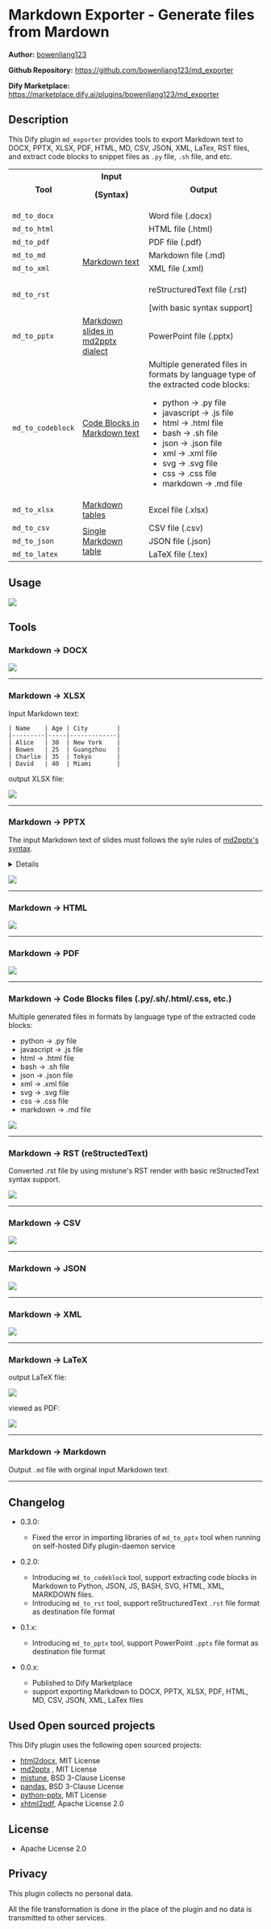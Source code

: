 # Markdown Exporter - Generate files from Mardown

**Author:** [bowenliang123](https://github.com/bowenliang123)

**Github Repository:** https://github.com/bowenliang123/md_exporter

**Dify Marketplace:** https://marketplace.dify.ai/plugins/bowenliang123/md_exporter

## Description

This Dify plugin `md_exporter` provides tools to export Markdown text to DOCX, PPTX, XLSX, PDF, HTML, MD, CSV, JSON, XML, LaTex, RST files, and extract code blocks to snippet files as `.py` file, `.sh` file, and etc.

<table>
  <tr>
    <th>Tool</th>
    <th>
    	Input
    	<p>(Syntax)</p>
    </th>
    <th>Output</th>
  </tr>
  <tr>
    <td><code>md_to_docx</code></td>
    <td rowspan="6">
      <a href="https://daringfireball.net/projects/markdown/syntax">Markdown text</a>
    </td>
    <td>Word file (.docx)</td>
  </tr>
  <tr>
    <td><code>md_to_html</code></td>
    <td>HTML file (.html)</td>
  </tr>
  <tr>
    <td><code>md_to_pdf</code></td>
    <td>PDF file (.pdf)</td>
  </tr>
  <tr>
    <td><code>md_to_md</code></td>
    <td>Markdown file (.md)</td>
  </tr>
  <tr>
    <td><code>md_to_xml</code></td>
    <td>XML file (.xml)</td>
  </tr>
  <tr>
    <td><code>md_to_rst</code></td>
    <td>
      <p>reStructuredText file (.rst)</p>
      [with basic syntax support]
    </td>
  </tr>
  <tr>
    <td><code>md_to_pptx</code></td>
    <td>
      <a href="https://github.com/MartinPacker/md2pptx/blob/master/docs/user-guide.md#creating-slides">
        Markdown slides in md2pptx dialect
      </a>
    </td>
    <td>PowerPoint file (.pptx)</td>
  </tr>
  <tr>
    <td><code>md_to_codeblock</code></td>
    <td>
    	<p>
      <a href="https://www.markdownguide.org/extended-syntax/#fenced-code-blocks">
       Code Blocks in Markdown text
      </a>
      </p>
    </td>
    <td>
      Multiple generated files in formats by language type of the extracted code blocks:
      <ul>
          <li>python → .py file</li>
          <li>javascript → .js file</li>
          <li>html → .html file</li>
          <li>bash → .sh file</li>
          <li>json → .json file</li>
          <li>xml → .xml file</li>
          <li>svg → .svg file</li>
          <li>css → .css file</li>
          <li>markdown → .md file</li>
      </ul>
    </td>
  </tr>
  <tr>
    <td><code>md_to_xlsx</code></td>
    <td><a href="https://www.markdownguide.org/extended-syntax/#tables">Markdown tables</a></td>
    <td>Excel file (.xlsx)</td>
  </tr>
  <tr>
    <td><code>md_to_csv</code></td>
    <td rowspan="4">
      <a href="https://www.markdownguide.org/extended-syntax/#tables">Single Markdown table</a>
  </td>
    <td>CSV file (.csv)</td>
  </tr>
  <tr>
    <td><code>md_to_json</code></td>
    <td>JSON file (.json)</td>
  </tr>
  <tr>
    <td><code>md_to_latex</code></td>
    <td>LaTeX file (.tex)</td>
  </tr>
</table>

## Usage
![](_assets/usage_md_to_docx.png)


## Tools

### Markdown → DOCX
![](_assets/md_to_docx_1.png)

---

### Markdown → XLSX

Input Markdown text:

```
| Name    | Age | City        |
|---------|-----|-------------|
| Alice   | 30  | New York    |
| Bowen   | 25  | Guangzhou   |
| Charlie | 35  | Tokyo       |
| David   | 40  | Miami       |
```


output XLSX file:

![](_assets/md_to_xlsx_1.png)

---

### Markdown → PPTX
The input Markdown text of slides must follows the syle rules of [md2pptx's  syntax](https://github.com/MartinPacker/md2pptx/blob/master/docs/user-guide.md#creating-slides).

<details>

```
# This Is A Presentation Title Page

## This Is A Presentation Section Page

### This Is A Bulleted List Page

* One
    * One A
    * One B
* Two
```
</details>


![](_assets/md_to_pptx_1.png)

---

### Markdown → HTML

![](_assets/md_to_html_1.png)

---

### Markdown → PDF

![](_assets/md_to_pdf_1.png)

---

### Markdown → Code Blocks files (.py/.sh/.html/.css, etc.)

  Multiple generated files in formats by language type of the extracted code blocks:
  <ul>
      <li>python → .py file</li>
      <li>javascript → .js file</li>
      <li>html → .html file</li>
      <li>bash → .sh file</li>
      <li>json → .json file</li>
      <li>xml → .xml file</li>
      <li>svg → .svg file</li>
      <li>css → .css file</li>
      <li>markdown → .md file</li>
  </ul>

![](_assets/usage_md_to_codeblock_2.png)

---

### Markdown → RST (reStructedText)

Converted .rst file by using mistune's RST render with basic reStructedText syntax support.

![](_assets/md_to_rst_1.png)

---

### Markdown → CSV


![](_assets/md_to_csv_1.png)


---

### Markdown → JSON

![](_assets/md_to_json_1.png)

---

### Markdown → XML

![](_assets/md_to_xml_1.png)

---

### Markdown → LaTeX

output LaTeX file:

![](_assets/md_to_latex_1.png)

viewed as PDF:

![](_assets/md_to_latex_2.png)

---

### Markdown → Markdown

Output `.md` file with orginal input Markdown text.



---

## Changelog

- 0.3.0:
    - Fixed the error in importing libraries of `md_to_pptx` tool when running on self-hosted Dify plugin-daemon service

- 0.2.0:
    - Introducing `md_to_codeblock` tool, support extracting code blocks in Markdown to Python, JSON, JS, BASH, SVG, HTML, XML, MARKDOWN files. 
    - Introducing `md_to_rst` tool, support reStructuredText `.rst` file format as destination file format

- 0.1.x:
    - Introducing `md_to_pptx` tool, support PowerPoint `.pptx` file format as destination file format

- 0.0.x:
    - Published to Dify Marketplace
    - support exporting Markdown to DOCX, PPTX, XLSX, PDF, HTML, MD, CSV, JSON, XML, LaTex files

## Used Open sourced projects

This Dify plugin uses the following open sourced projects:

- [html2docx](https://github.com/erezlife/html2docx), MIT License
- [md2pptx](https://github.com/MartinPacker/md2pptx) , MIT License
- [mistune](https://github.com/lepture/mistune), BSD 3-Clause License
- [pandas](https://github.com/pandas-dev/pandas), BSD 3-Clause License
- [python-pptx](https://github.com/scanny/python-pptx), MIT License
- [xhtml2pdf](https://github.com/xhtml2pdf/xhtml2pdf), Apache License 2.0

## License
- Apache License 2.0


## Privacy

This plugin collects no personal data.

All the file transformation is done in the place of the plugin and no data is transmitted to other services.
